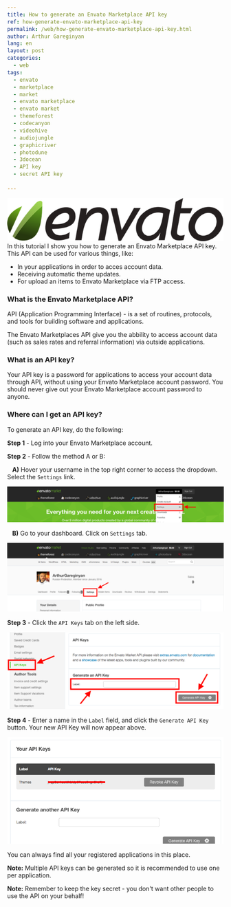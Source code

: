 ```yaml
---
title: How to generate an Envato Marketplace API key
ref: how-generate-envato-marketplace-api-key
permalink: /web/how-generate-envato-marketplace-api-key.html
author: Arthur Gareginyan
lang: en
layout: post
categories:
  - web
tags:
  - envato
  - marketplace
  - market
  - envato marketplace
  - envato market
  - themeforest
  - codecanyon
  - videohive
  - audiojungle
  - graphicriver
  - photodune
  - 3docean
  - API key
  - secret API key

---
```


![thumb](/images/how-generate-envato-marketplace-api-key/envato-market.png)
In this tutorial I show you how to generate an Envato Marketplace API key.  This API can be used for various things, like:

* In your applications in order to acces account data.
* Receiving automatic theme updates.
* For upload an items to Envato Marketplace via FTP access.


### What is the Envato Marketplace API?

API (Application Programming Interface) - is a set of routines, protocols, and tools for building software and applications.

The Envato Marketplaces API give you the abbility to access account data (such as sales rates and referral information) via outside applications.


### What is an API key?

Your API key is a password for applications to access your account data through API, without using your Envato Marketplace account password. You should never give out your Envato Marketplace account password to anyone.


### Where can I get an API key?

To generate an API key, do the following:

**Step 1** - Log into your Envato Marketplace account.

**Step 2** - Follow the method A or B:

&nbsp;&nbsp;  **A)** Hover your username in the top right corner to access the dropdown. Select the `Settings` link.

![](/images/how-generate-envato-marketplace-api-key/envato-marketplace-api-key-1.png)

&nbsp;&nbsp;  **B)** Go to your dashboard. Click on `Settings` tab.

![](/images/how-generate-envato-marketplace-api-key/envato-marketplace-api-key-2.png)

**Step 3** - Click the `API Keys` tab on the left side.

![](/images/how-generate-envato-marketplace-api-key/envato-marketplace-api-key-3.png)

**Step 4** - Enter a name in the `Label` field, and click the `Generate API Key` button. Your new API Key will now appear above.

![](/images/how-generate-envato-marketplace-api-key/envato-marketplace-api-key-4.png)

You can always find all your registered applications in this place.

**Note:** Multiple API keys can be generated so it is recommended to use one per application.

**Note:** Remember to keep the key secret - you don't want other people to use the API on your behalf!
 
